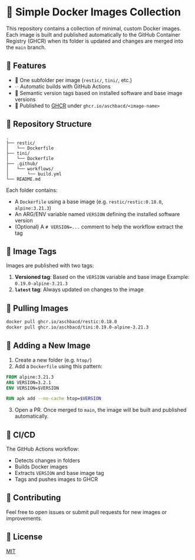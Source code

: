 # 🐳 Simple Docker Images Collection

This repository contains a collection of minimal, custom Docker images. Each image is built and
published automatically to the GitHub Container Registry (GHCR) when its folder is updated and
changes are merged into the `main` branch.

## 📆 Features

- 📁 One subfolder per image (`restic/`, `tini/`, etc.)
- 🖙 Automatic builds with GitHub Actions
- 🔖 Semantic version tags based on installed software and base image versions
- 🐳 Published to [GHCR](https://ghcr.io) under `ghcr.io/aschbacd/<image-name>`

## 🧱 Repository Structure

```
.
├── restic/
│   └── Dockerfile
├── tini/
│   └── Dockerfile
├── .github/
│   └── workflows/
│       └── build.yml
└── README.md
```

Each folder contains:
- A `Dockerfile` using a base image (e.g. `restic/restic:0.18.0`, `alpine:3.21.3`)
- An ARG/ENV variable named `VERSION` defining the installed software version
- (Optional) A `# VERSION=...` comment to help the workflow extract the tag

## 🚀 Image Tags

Images are published with two tags:

1. **Versioned tag**: Based on the `VERSION` variable and base image
   Example: `0.19.0-alpine-3.21.3`
2. **`latest` tag**: Always updated on changes to the image

## 📅 Pulling Images

```bash
docker pull ghcr.io/aschbacd/restic:0.18.0
docker pull ghcr.io/aschbacd/tini:0.19.0-alpine-3.21.3
```

## 💪 Adding a New Image

1. Create a new folder (e.g. `htop/`)
2. Add a `Dockerfile` using this pattern:

```Dockerfile
FROM alpine:3.21.3
ARG VERSION=3.2.1
ENV VERSION=$VERSION

RUN apk add --no-cache htop=$VERSION
```

3. Open a PR. Once merged to `main`, the image will be built and published automatically.

## 🥪 CI/CD

The GitHub Actions workflow:
- Detects changes in folders
- Builds Docker images
- Extracts `VERSION` and base image tag
- Tags and pushes images to GHCR

## 🤝 Contributing

Feel free to open issues or submit pull requests for new images or improvements.

## 📄 License

[MIT](./LICENSE)

